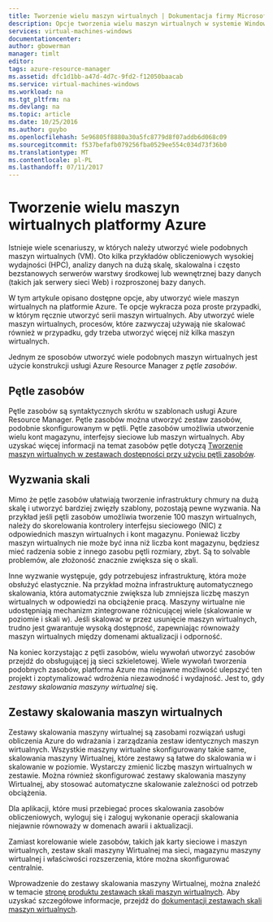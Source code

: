 ```yaml
---
title: Tworzenie wielu maszyn wirtualnych | Dokumentacja firmy Microsoft
description: Opcje tworzenia wielu maszyn wirtualnych w systemie Windows
services: virtual-machines-windows
documentationcenter: 
author: gbowerman
manager: timlt
editor: 
tags: azure-resource-manager
ms.assetid: dfc1d1bb-a47d-4d7c-9fd2-f12050baacab
ms.service: virtual-machines-windows
ms.workload: na
ms.tgt_pltfrm: na
ms.devlang: na
ms.topic: article
ms.date: 10/25/2016
ms.author: guybo
ms.openlocfilehash: 5e96805f8880a30a5fc8779d8f07addb6d068c09
ms.sourcegitcommit: f537befafb079256fba0529ee554c034d73f36b0
ms.translationtype: MT
ms.contentlocale: pl-PL
ms.lasthandoff: 07/11/2017
---
```

# <a name="create-multiple-azure-virtual-machines"></a>Tworzenie wielu maszyn wirtualnych platformy Azure
Istnieje wiele scenariuszy, w których należy utworzyć wiele podobnych maszyn wirtualnych (VM). Oto kilka przykładów obliczeniowych wysokiej wydajności (HPC), analizy danych na dużą skalę, skalowalna i często bezstanowych serwerów warstwy środkowej lub wewnętrznej bazy danych (takich jak serwery sieci Web) i rozproszonej bazy danych.

W tym artykule opisano dostępne opcje, aby utworzyć wiele maszyn wirtualnych na platformie Azure. Te opcje wykracza poza proste przypadki, w którym ręcznie utworzyć serii maszyn wirtualnych. Aby utworzyć wiele maszyn wirtualnych, procesów, które zazwyczaj używają nie skalować również w przypadku, gdy trzeba utworzyć więcej niż kilka maszyn wirtualnych.

Jednym ze sposobów utworzyć wiele podobnych maszyn wirtualnych jest użycie konstrukcji usługi Azure Resource Manager z *pętle zasobów*.

## <a name="resource-loops"></a>Pętle zasobów
Pętle zasobów są syntaktycznych skrótu w szablonach usługi Azure Resource Manager. Pętle zasobów można utworzyć zestaw zasobów, podobnie skonfigurowanym w pętli. Pętle zasobów umożliwia utworzenie wielu kont magazynu, interfejsy sieciowe lub maszyn wirtualnych. Aby uzyskać więcej informacji na temat zasobów pętle dotyczą [Tworzenie maszyn wirtualnych w zestawach dostępności przy użyciu pętli zasobów](https://azure.microsoft.com/documentation/templates/201-vm-copy-index-loops/).

## <a name="challenges-of-scale"></a>Wyzwania skali
Mimo że pętle zasobów ułatwiają tworzenie infrastruktury chmury na dużą skalę i utworzyć bardziej zwięzły szablony, pozostają pewne wyzwania. Na przykład jeśli pętli zasobów umożliwia tworzenie 100 maszyn wirtualnych, należy do skorelowania kontrolery interfejsu sieciowego (NIC) z odpowiednich maszyn wirtualnych i kont magazynu. Ponieważ liczby maszyn wirtualnych nie może być inna niż liczba kont magazynu, będziesz mieć radzenia sobie z innego zasobu pętli rozmiary, zbyt. Są to solvable problemów, ale złożoność znacznie zwiększa się o skali.

Inne wyzwanie występuje, gdy potrzebujesz infrastrukturę, która może obsłużyć elastycznie. Na przykład można infrastrukturę automatycznego skalowania, która automatycznie zwiększa lub zmniejsza liczbę maszyn wirtualnych w odpowiedzi na obciążenie pracą. Maszyny wirtualne nie udostępniają mechanizm zintegrowane różnicującej wiele (skalowanie w poziomie i skali w). Jeśli skalować w przez usunięcie maszyn wirtualnych, trudno jest gwarantuje wysoką dostępność, zapewniając równoważy maszyn wirtualnych między domenami aktualizacji i odporność.

Na koniec korzystając z pętli zasobów, wielu wywołań utworzyć zasobów przejdź do obsługującej ją sieci szkieletowej. Wiele wywołań tworzenia podobnych zasobów, platforma Azure ma niejawne możliwość ulepszyć ten projekt i zoptymalizować wdrożenia niezawodność i wydajność. Jest to, gdy *zestawy skalowania maszyny wirtualnej* się.

## <a name="virtual-machine-scale-sets"></a>Zestawy skalowania maszyn wirtualnych
Zestawy skalowania maszyny wirtualnej są zasobami rozwiązań usługi obliczenia Azure do wdrażania i zarządzania zestaw identycznych maszyn wirtualnych. Wszystkie maszyny wirtualne skonfigurowany takie same, skalowania maszyny Wirtualnej, które zestawy są łatwe do skalowania w i skalowanie w poziomie. Wystarczy zmienić liczbę maszyn wirtualnych w zestawie. Można również skonfigurować zestawy skalowania maszyny Wirtualnej, aby stosować automatyczne skalowanie zależności od potrzeb obciążenia.

Dla aplikacji, które musi przebiegać proces skalowania zasobów obliczeniowych, wyloguj się i zaloguj wykonanie operacji skalowania niejawnie równoważy w domenach awarii i aktualizacji.

Zamiast korelowanie wiele zasobów, takich jak karty sieciowe i maszyn wirtualnych, zestaw skali maszyny Wirtualnej ma sieci, magazynu maszyny wirtualnej i właściwości rozszerzenia, które można skonfigurować centralnie.

Wprowadzenie do zestawy skalowania maszyny Wirtualnej, można znaleźć w temacie [stronę produktu zestawach skali maszyn wirtualnych](https://azure.microsoft.com/services/virtual-machine-scale-sets/). Aby uzyskać szczegółowe informacje, przejdź do [dokumentacji zestawach skali maszyn wirtualnych](https://azure.microsoft.com/documentation/services/virtual-machine-scale-sets/).

